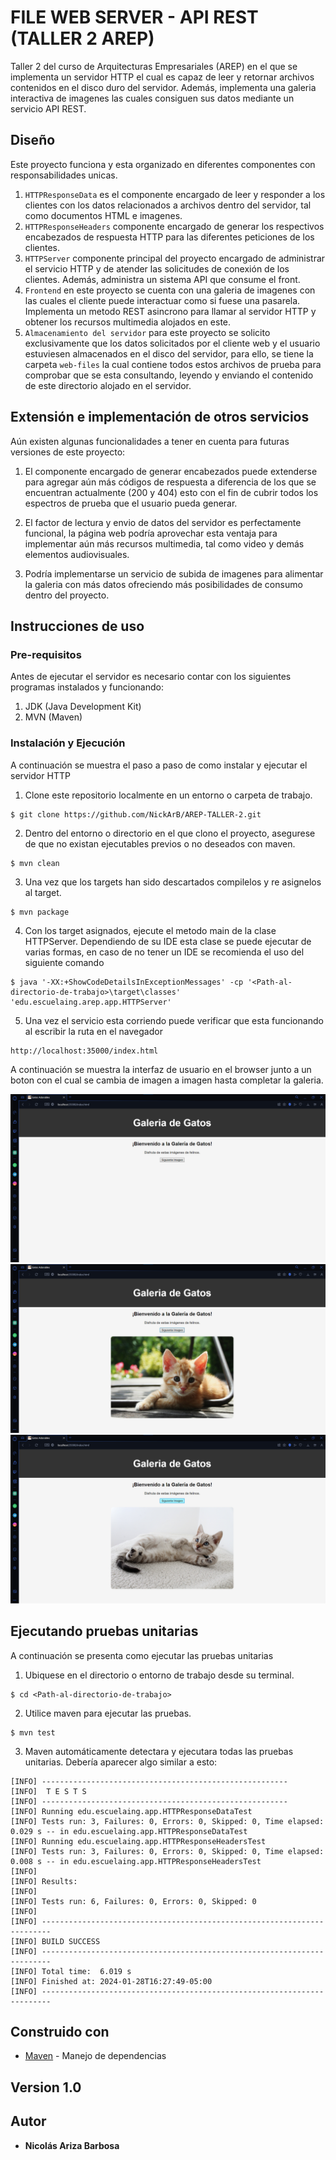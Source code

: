 # FILE WEB SERVER - API REST (TALLER 2 AREP)

Taller 2 del curso de Arquitecturas Empresariales (AREP) en el que se implementa un servidor HTTP el cual es capaz de leer y retornar archivos contenidos en el disco duro del servidor. Además, implementa una galeria interactiva de imagenes las cuales consiguen sus datos mediante un servicio API REST.

## Diseño
Este proyecto funciona y esta organizado en diferentes componentes con responsabilidades unicas.

1. `HTTPResponseData` es el componente encargado de leer y responder a los clientes con los datos relacionados a archivos dentro del servidor, tal como documentos HTML e imagenes.
2. `HTTPResponseHeaders` componente encargado de generar los respectivos encabezados de respuesta HTTP para las diferentes peticiones de los clientes.
3. `HTTPServer` componente principal del proyecto encargado de administrar el servicio HTTP y de atender las solicitudes de conexión de los clientes. Además, administra un sistema API que consume el front.
4. `Frontend` en este proyecto se cuenta con una galeria de imagenes con las cuales el cliente puede interactuar como si fuese una pasarela. Implementa un metodo REST asincrono para llamar al servidor HTTP y obtener los recursos multimedia alojados en este.
5. `Almacenamiento del servidor` para este proyecto se solicito exclusivamente que los datos solicitados por el cliente web y el usuario estuviesen almacenados en el disco del servidor, para ello, se tiene la carpeta `web-files` la cual contiene todos estos archivos de prueba para comprobar que se esta consultando, leyendo y enviando el contenido de este directorio alojado en el servidor.

## Extensión e implementación de otros servicios

Aún existen algunas funcionalidades a tener en cuenta para futuras versiones de este proyecto:

1. El componente encargado de generar encabezados puede extenderse para agregar aún más códigos de respuesta a diferencia de los que se encuentran actualmente (200 y 404) esto con el fin de cubrir todos los espectros de prueba que el usuario pueda generar.

2. El factor de lectura y envio de datos del servidor es perfectamente funcional, la página web podría aprovechar esta ventaja para implementar aún más recursos multimedia, tal como video y demás elementos audiovisuales.

3. Podría implementarse un servicio de subida de imagenes para alimentar la galeria con más datos ofreciendo más posibilidades de consumo dentro del proyecto.

## Instrucciones de uso

### Pre-requisitos

Antes de ejecutar el servidor es necesario contar con los siguientes programas instalados y funcionando:

1. JDK (Java Development Kit)
2. MVN (Maven)

### Instalación y Ejecución

A continuación se muestra el paso a paso de como instalar y ejecutar el servidor HTTP

1. Clone este repositorio localmente en un entorno o carpeta de trabajo.

```
$ git clone https://github.com/NickArB/AREP-TALLER-2.git
```

2. Dentro del entorno o directorio en el que clono el proyecto, asegurese de que no existan ejecutables previos o no deseados con maven.

```
$ mvn clean
```
3. Una vez que los targets han sido descartados compilelos y re asignelos al target.
```
$ mvn package
```
4. Con los target asignados, ejecute el metodo main de la clase HTTPServer. Dependiendo de su IDE esta clase se puede ejecutar de varias formas, en caso de no tener un IDE se recomienda el uso del siguiente comando
```
$ java '-XX:+ShowCodeDetailsInExceptionMessages' -cp '<Path-al-directorio-de-trabajo>\target\classes' 'edu.escuelaing.arep.app.HTTPServer'
```
5. Una vez el servicio esta corriendo puede verificar que esta funcionando al escribir la ruta en el navegador
```
http://localhost:35000/index.html
```
A continuación se muestra la interfaz de usuario en el browser junto a un boton con el cual se cambia de imagen a imagen hasta completar la galeria.

![Sample Image 1](images/sample1.png)
![Sample Image 2](images/sample2.png)
![Sample Image 3](images/sample3.png)


## Ejecutando pruebas unitarias

A continuación se presenta como ejecutar las pruebas unitarias
1. Ubiquese en el directorio o entorno de trabajo desde su terminal.
```
$ cd <Path-al-directorio-de-trabajo>
```
2. Utilice maven para ejecutar las pruebas.
```
$ mvn test
```
3. Maven automáticamente detectara y ejecutara todas las pruebas unitarias. Debería aparecer algo similar a esto:
```
[INFO] -------------------------------------------------------
[INFO]  T E S T S
[INFO] -------------------------------------------------------
[INFO] Running edu.escuelaing.app.HTTPResponseDataTest
[INFO] Tests run: 3, Failures: 0, Errors: 0, Skipped: 0, Time elapsed: 0.029 s -- in edu.escuelaing.app.HTTPResponseDataTest
[INFO] Running edu.escuelaing.app.HTTPResponseHeadersTest
[INFO] Tests run: 3, Failures: 0, Errors: 0, Skipped: 0, Time elapsed: 0.008 s -- in edu.escuelaing.app.HTTPResponseHeadersTest
[INFO]
[INFO] Results:
[INFO]
[INFO] Tests run: 6, Failures: 0, Errors: 0, Skipped: 0
[INFO]
[INFO] ------------------------------------------------------------------------
[INFO] BUILD SUCCESS
[INFO] ------------------------------------------------------------------------
[INFO] Total time:  6.019 s
[INFO] Finished at: 2024-01-28T16:27:49-05:00
[INFO] ------------------------------------------------------------------------
``` 

## Construido con

* [Maven](https://maven.apache.org/) - Manejo de dependencias

## Version 1.0

## Autor

* **Nicolás Ariza Barbosa**

<!-- javadoc -d doc -sourcepath src/main/java -subpackages edu.escuelaing.app.taller -->
